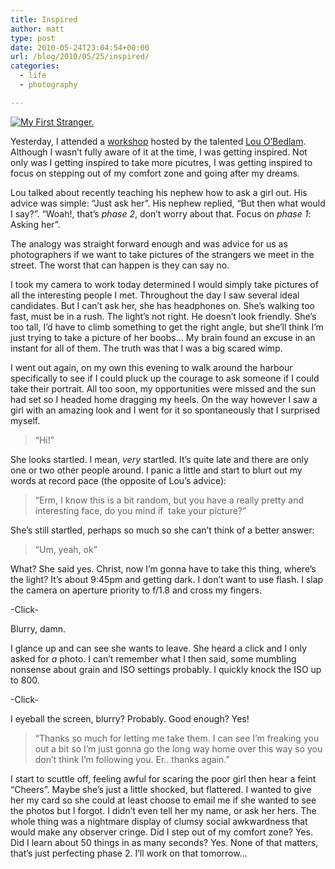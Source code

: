 ```yaml
---
title: Inspired
author: matt
type: post
date: 2010-05-24T23:04:54+00:00
url: /blog/2010/05/25/inspired/
categories:
  - life
  - photography

---
```

[![My First Stranger.][1]][2]

Yesterday, I attended a [workshop][3] hosted by the talented [Lou O’Bedlam][4]. Although I wasn’t fully aware of it at the time, I was getting inspired. Not only was I getting inspired to take more picutres, I was getting inspired to focus on stepping out of my comfort zone and going after my dreams.

Lou talked about recently teaching his nephew how to ask a girl out. His advice was simple: “Just ask her”. His nephew replied, “But then what would I say?”. “Woah!, that’s _phase 2_, don’t worry about that. Focus on _phase 1_: Asking her”.

The analogy was straight forward enough and was advice for us as photographers if we want to take pictures of the strangers we meet in the street. The worst that can happen is they can say no.

I took my camera to work today determined I would simply take pictures of all the interesting people I met. Throughout the day I saw several ideal candidates. But I can’t ask her, she has headphones on. She’s walking too fast, must be in a rush. The light’s not right. He doesn’t look friendly. She’s too tall, I’d have to climb something to get the right angle, but she’ll think I’m just trying to take a picture of her boobs… My brain found an excuse in an instant for all of them. The truth was that I was a big scared wimp.

I went out again, on my own this evening to walk around the harbour specifically to see if I could pluck up the courage to ask someone if I could take their portrait. All too soon, my opportunities were missed and the sun had set so I headed home dragging my heels. On the way however I saw a girl with an amazing look and I went for it so spontaneously that I surprised myself.

> “Hi!”

She looks startled. I mean, _very_ startled. It’s quite late and there are only one or two other people around. I panic a little and start to blurt out my words at record pace (the opposite of Lou’s advice):

> “Erm, I know this is a bit random, but you have a really pretty and interesting face, do you mind if  take your picture?”

She’s still startled, perhaps so much so she can’t think of a better answer:

> “Um, yeah, ok”

What? She said yes. Christ, now I’m gonna have to take this thing, where’s the light? It’s about 9:45pm and getting dark. I don’t want to use flash. I slap the camera on aperture priority to f/1.8 and cross my fingers.

-Click-

Blurry, damn.

I glance up and can see she wants to leave. She heard a click and I only asked for _a_ photo. I can’t remember what I then said, some mumbling nonsense about grain and ISO settings probably. I quickly knock the ISO up to 800.

-Click-

I eyeball the screen, blurry? Probably. Good enough? Yes!

> “Thanks so much for letting me take them. I can see I’m freaking you out a bit so I’m just gonna go the long way home over this way so you don’t think I’m following you. Er.. thanks again.”

I start to scuttle off, feeling awful for scaring the poor girl then hear a feint “Cheers”. Maybe she’s just a little shocked, but flattered. I wanted to give her my card so she could at least choose to email me if she wanted to see the photos but I forgot. I didn’t even tell her my name, or ask her hers. The whole thing was a nightmare display of clumsy social awkwardness that would make any observer cringe. Did I step out of my comfort zone? Yes. Did I learn about 50 things in as many seconds? Yes. None of that matters, that’s just perfecting phase 2. I’ll work on that tomorrow…

 [1]: http://farm5.static.flickr.com/4020/4637216922_86623ba13e.jpg
 [2]: http://www.flickr.com/photos/floater81/4637216922/ "My First Stranger. by mattburns.co.uk, on Flickr"
 [3]: http://www.bfop.org/events/portraiture_photography_philosophy.html
 [4]: http://louobedlam.com/home.html